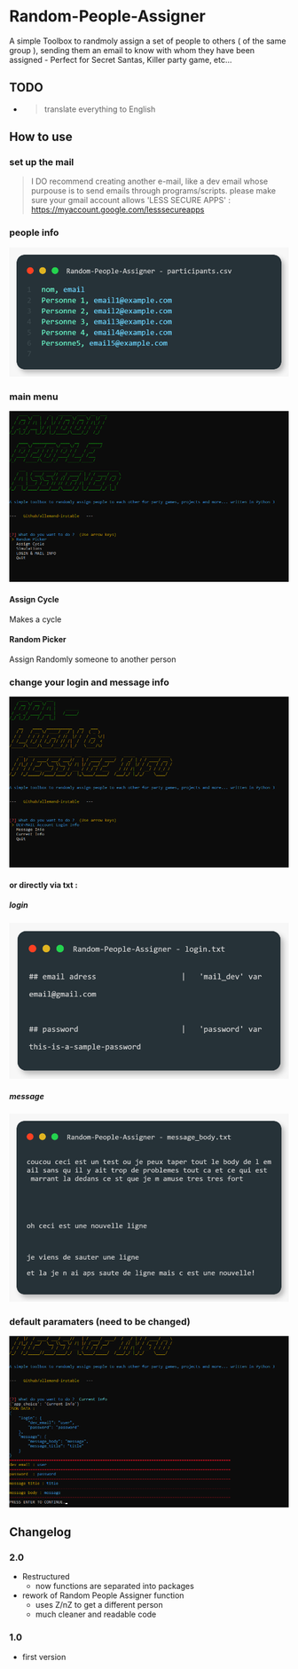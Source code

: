 # Random-People-Assigner

 A simple Toolbox to randmoly assign a set of people to others ( of the same group ), sending them an email to know with whom they have been assigned - Perfect for Secret Santas, Killer party game, etc...

## TODO

- > translate everything to English

## How to use

### set up the mail

> I DO recommend creating another e-mail, like a dev email whose purpouse is to send emails through programs/scripts.
> please make sure your gmail account allows 'LESS SECURE APPS' : https://myaccount.google.com/lesssecureapps


### people info

![](img/participants.png)

### main menu
![](img/01.png)

#### Assign Cycle

Makes a cycle

#### Random Picker

Assign Randomly someone to another person


### change your login and message info

![](img/03.png)

#### or directly via txt :

##### login
![](img/login.png)

##### message
![](img/body.png)

### default paramaters (need to be changed)

![](img/02.png)



## Changelog

### 2.0

- Restructured
  - now functions are separated into packages 
- rework of Random People Assigner function
  - uses Z/nZ to get a different person
  - much cleaner and readable code
### 1.0

- first version